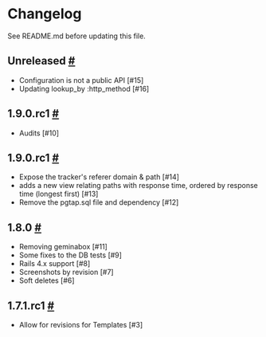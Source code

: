 # Changelog

See README.md before updating this file.

## Unreleased [#](https://github.com/enova/landable/compare/v1.9.0.rc2...master)
* Configuration is not a public API [#15]
* Updating lookup_by :http_method [#16]

## 1.9.0.rc1 [#](https://github.com/enova/landable/compare/v1.9.0.rc1...v1.9.0.rc2)
* Audits [#10]

## 1.9.0.rc1 [#](https://github.com/enova/landable/compare/v1.8.0...v1.9.0.rc1)
* Expose the tracker's referer domain & path [#14]
* adds a new view relating paths with response time, ordered by response time (longest first) [#13]
* Remove the pgtap.sql file and dependency [#12]

## 1.8.0 [#](https://github.com/enova/landable/compare/v1.7.1.rc1...v1.8.0)
* Removing geminabox [#11]
* Some fixes to the DB tests [#9]
* Rails 4.x support [#8]
* Screenshots by revision [#7]
* Soft deletes [#6]

## 1.7.1.rc1 [#](https://github.com/enova/landable/compare/v1.7.0...v1.7.1.rc1)
* Allow for revisions for Templates [#3]
